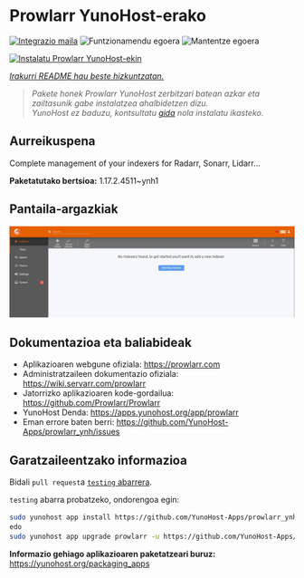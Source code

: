 <!--
Ohart ongi: README hau automatikoki sortu da <https://github.com/YunoHost/apps/tree/master/tools/readme_generator>ri esker
EZ editatu eskuz.
-->

# Prowlarr YunoHost-erako

[![Integrazio maila](https://dash.yunohost.org/integration/prowlarr.svg)](https://dash.yunohost.org/appci/app/prowlarr) ![Funtzionamendu egoera](https://ci-apps.yunohost.org/ci/badges/prowlarr.status.svg) ![Mantentze egoera](https://ci-apps.yunohost.org/ci/badges/prowlarr.maintain.svg)

[![Instalatu Prowlarr YunoHost-ekin](https://install-app.yunohost.org/install-with-yunohost.svg)](https://install-app.yunohost.org/?app=prowlarr)

*[Irakurri README hau beste hizkuntzatan.](./ALL_README.md)*

> *Pakete honek Prowlarr YunoHost zerbitzari batean azkar eta zailtasunik gabe instalatzea ahalbidetzen dizu.*  
> *YunoHost ez baduzu, kontsultatu [gida](https://yunohost.org/install) nola instalatu ikasteko.*

## Aurreikuspena

Complete management of your indexers for Radarr, Sonarr, Lidarr...

**Paketatutako bertsioa:** 1.17.2.4511~ynh1

## Pantaila-argazkiak

![Prowlarr(r)en pantaila-argazkia](./doc/screenshots/screenshot.jpg)

## Dokumentazioa eta baliabideak

- Aplikazioaren webgune ofiziala: <https://prowlarr.com>
- Administratzaileen dokumentazio ofiziala: <https://wiki.servarr.com/prowlarr>
- Jatorrizko aplikazioaren kode-gordailua: <https://github.com/Prowlarr/Prowlarr>
- YunoHost Denda: <https://apps.yunohost.org/app/prowlarr>
- Eman errore baten berri: <https://github.com/YunoHost-Apps/prowlarr_ynh/issues>

## Garatzaileentzako informazioa

Bidali `pull request`a [`testing` abarrera](https://github.com/YunoHost-Apps/prowlarr_ynh/tree/testing).

`testing` abarra probatzeko, ondorengoa egin:

```bash
sudo yunohost app install https://github.com/YunoHost-Apps/prowlarr_ynh/tree/testing --debug
edo
sudo yunohost app upgrade prowlarr -u https://github.com/YunoHost-Apps/prowlarr_ynh/tree/testing --debug
```

**Informazio gehiago aplikazioaren paketatzeari buruz:** <https://yunohost.org/packaging_apps>
